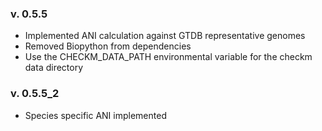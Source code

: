 ### v. 0.5.5
- Implemented ANI calculation against GTDB representative genomes  
- Removed Biopython from dependencies  
- Use the CHECKM_DATA_PATH environmental variable for the checkm data directory  

### v. 0.5.5_2
- Species specific ANI implemented

